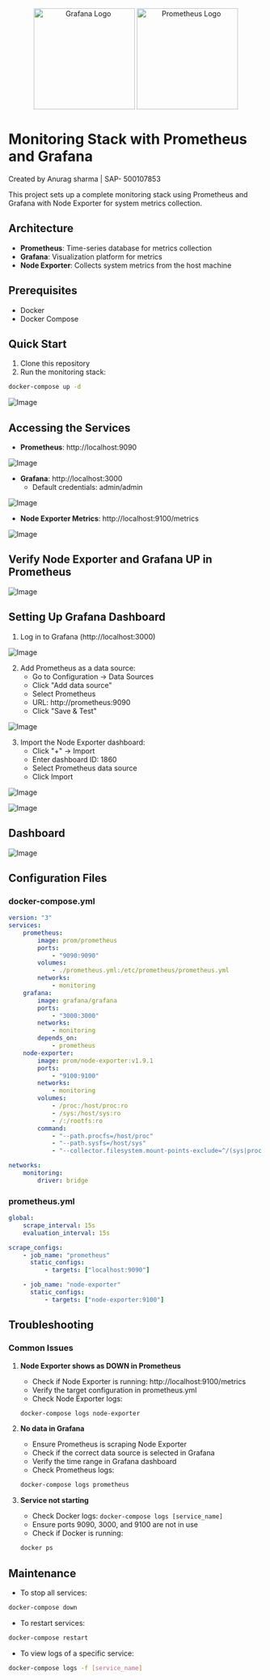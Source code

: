 <div align="center">
    <img src="Grafana.png" alt="Grafana Logo" style="width: 200px; height: auto;">
    <img src="Prometheus.png" alt="Prometheus Logo" style="width: 200px; height: auto;">
</div>

# Monitoring Stack with Prometheus and Grafana

Created by Anurag sharma | SAP- 500107853

This project sets up a complete monitoring stack using Prometheus and Grafana with Node Exporter for system metrics collection.

## Architecture

-   **Prometheus**: Time-series database for metrics collection
-   **Grafana**: Visualization platform for metrics
-   **Node Exporter**: Collects system metrics from the host machine

## Prerequisites

-   Docker
-   Docker Compose

## Quick Start

1. Clone this repository
2. Run the monitoring stack:

```bash
docker-compose up -d
```

![Image](abc.jpg)

## Accessing the Services

-   **Prometheus**: http://localhost:9090

![Image](Screenshot%202025-04-19%20101841.png)

-   **Grafana**: http://localhost:3000
    -   Default credentials: admin/admin

![Image](Screenshot%202025-04-19%20013847.png)

-   **Node Exporter Metrics**: http://localhost:9100/metrics

![Image](Screenshot%202025-04-19%20012733.png)

## Verify Node Exporter and Grafana UP in Prometheus

![Image](Screenshot%202025-04-19%20101900.png)

## Setting Up Grafana Dashboard

1. Log in to Grafana (http://localhost:3000)

![Image](Screenshot%202025-04-19%20101900.png)

2. Add Prometheus as a data source:
    - Go to Configuration → Data Sources
    - Click "Add data source"
    - Select Prometheus
    - URL: http://prometheus:9090
    - Click "Save & Test"

![Image](Screenshot%202025-04-19%20102259.png)

3. Import the Node Exporter dashboard:
    - Click "+" → Import
    - Enter dashboard ID: 1860
    - Select Prometheus data source
    - Click Import

![Image](Screenshot%202025-04-19%20102428.png)

![Image](Screenshot%202025-04-19%20102504.png)

## Dashboard

![Image](Screenshot%202025-04-19%20102534.png)

## Configuration Files

### docker-compose.yml

```yaml
version: "3"
services:
    prometheus:
        image: prom/prometheus
        ports:
            - "9090:9090"
        volumes:
            - ./prometheus.yml:/etc/prometheus/prometheus.yml
        networks:
            - monitoring
    grafana:
        image: grafana/grafana
        ports:
            - "3000:3000"
        networks:
            - monitoring
        depends_on:
            - prometheus
    node-exporter:
        image: prom/node-exporter:v1.9.1
        ports:
            - "9100:9100"
        networks:
            - monitoring
        volumes:
            - /proc:/host/proc:ro
            - /sys:/host/sys:ro
            - /:/rootfs:ro
        command:
            - "--path.procfs=/host/proc"
            - "--path.sysfs=/host/sys"
            - "--collector.filesystem.mount-points-exclude=^/(sys|proc|dev|host|etc)($$|/)"

networks:
    monitoring:
        driver: bridge
```

### prometheus.yml

```yaml
global:
    scrape_interval: 15s
    evaluation_interval: 15s

scrape_configs:
    - job_name: "prometheus"
      static_configs:
          - targets: ["localhost:9090"]

    - job_name: "node-exporter"
      static_configs:
          - targets: ["node-exporter:9100"]
```

## Troubleshooting

### Common Issues

1. **Node Exporter shows as DOWN in Prometheus**

    - Check if Node Exporter is running: http://localhost:9100/metrics
    - Verify the target configuration in prometheus.yml
    - Check Node Exporter logs:

    ```bash
    docker-compose logs node-exporter
    ```

2. **No data in Grafana**

    - Ensure Prometheus is scraping Node Exporter
    - Check if the correct data source is selected in Grafana
    - Verify the time range in Grafana dashboard
    - Check Prometheus logs:

    ```bash
    docker-compose logs prometheus
    ```

3. **Service not starting**
    - Check Docker logs: `docker-compose logs [service_name]`
    - Ensure ports 9090, 3000, and 9100 are not in use
    - Check if Docker is running:
    ```bash
    docker ps
    ```

## Maintenance

-   To stop all services:

```bash
docker-compose down
```

-   To restart services:

```bash
docker-compose restart
```

-   To view logs of a specific service:

```bash
docker-compose logs -f [service_name]
```
